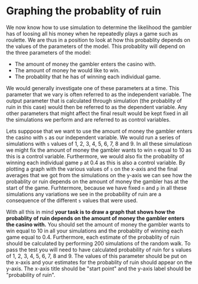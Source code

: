 # Graphing the probablity of ruin

We now know how to use simulation to determine the likelihood the gambler has of loosing all his money when he repeatedly plays a game such as roulette.  We are thus in a position to look at how this probablity depends on the values of the parameters of the model.  This probablity will depend on the three parameters of the model:

* The amount of money the gambler enters the casino with.
* The amount of money he would like to win.
* The probablity that he has of winning each individual game.

We would generally investigate one of these parameters at a time.  This parameter that we vary is often referred to as the independent variable. The output parameter that is calculated through simulation (the probablity of ruin in this case) would then be referred to as the dependent variable.  Any other parameters that might affect the final result would be kept fixed in all the simulations we perform and are referred to as control variables.

Lets supppose that we want to use the amount of money the gambler enters the casino with `s` as our independent variable.  We would run a series of simulations with `s` values of 1, 2, 3, 4, 5, 6, 7, 8 and 9.  In all these simulatiosn we might fix the amount of money the gambler wants to win `n` equal to 10 as this is a control variable.  Furthermore, we would also fix the probablity of winning each individual game `p` at 0.4 as this is also a control variable.  By plotting a graph with the various values of `s` on the x-axis and the final averages that we got from the simulations on the y-axis we can see how the probablity or ruin depends on the amount of money the gambler has at the start of the game.  Furhtermore, because we have fixed `n` and `p` in all these simulations any variations we see in the probability of ruin are a consequence of the different `s` values that were used.

With all this in mind __your task is to draw a graph that shows how the probablity of ruin depends on the amount of money the gambler enters the casino with.__  You should set the amount of money the gambler wants to win equal to 10 in all your simulations and the probablity of winning each game equal to 0.4.  Furthermore, each estimate of the probablity of ruin should be calculated by performing 200 simulations of the random walk.  To pass the test you will need to have calculated probability of ruin for s values of 1, 2, 3, 4, 5, 6, 7, 8 and 9.  The values of this parameter should be put on the x-axis and your estimates for the probablity of ruin should appear on the y-axis.  The x-axis title should be "start point" and the y-axis label should be "probability of ruin".  

